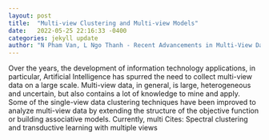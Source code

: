 ```yaml
---
layout: post
title:  "Multi-view Clustering and Multi-view Models"
date:   2022-05-25 22:16:33 -0400
categories: jekyll update
author: "N Pham Van, L Ngo Thanh - Recent Advancements in Multi-View Data Analytics, 2022"
---
```

Over the years, the development of information technology applications, in particular, Artificial Intelligence has spurred the need to collect multi-view data on a large scale. Multi-view data, in general, is large, heterogeneous and uncertain, but also contains a lot of knowledge to mine and apply. Some of the single-view data clustering techniques have been improved to analyze multi-view data by extending the structure of the objective function or building associative models. Currently, multi  Cites: Spectral clustering and transductive learning with multiple views